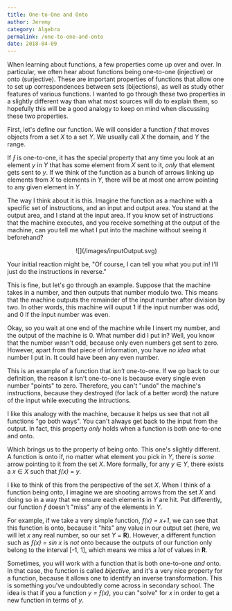 ```yaml
---
title: One-to-One and Onto
author: Jeremy
category: Algebra
permalink: /one-to-one-and-onto
date: 2018-04-09
---
```


When learning about functions, a few properties come up over and over. In particular, we often hear about functions being one-to-one (injective) or onto (surjective). These are important properties of functions that allow one to set up correspondences between sets (bijections), as well as study other features of various functions. I wanted to go through these two properties in a slightly different way than what most sources will do to explain them, so hopefully this will be a good analogy to keep on mind when discussing these two properties.

First, let's define our function. We will consider a function *&fnof;* that moves objects from a set *X* to a set *Y*. We usually call *X* the domain, and *Y* the range.

If *&fnof;* is one-to-one, it has the special property that any time you look at an element *y* in *Y* that has some element from *X* sent to it, *only* that element gets sent to *y*. If we think of the function as a bunch of arrows linking up elements from *X* to elements in *Y*, there will be at most one arrow pointing to any given element in *Y*.

The way I think about it is this. Imagine the function as a machine with a specific set of instructions, and an input and output area. You stand at the output area, and I stand at the input area. If you know set of instructions that the machine executes, and you receive something at the output of the machine, can you tell me what I put into the machine without seeing it beforehand?

<div style="text-align:center">
![](/images/inputOutput.svg)
</div>

Your initial reaction might be, "Of course, I can tell you what you put in! I'll just do the instructions in reverse."

This is fine, but let's go through an example. Suppose that the machine takes in a number, and then outputs that number modulo two. This means that the machine outputs the remainder of the input number after division by two. In other words, this machine will ouput 1 if the input number was odd, and 0 if the input number was even.

Okay, so you wait at one end of the machine while I insert my number, and the output of the machine is 0. What number did I put in? Well, you know that the number wasn't odd, because only even numbers get sent to zero. However, apart from that piece of information, you have *no idea* what number I put in. It could have been any even number.

This is an example of a function that *isn't* one-to-one. If we go back to our definition, the reason it isn't one-to-one is because every single even number "points" to zero. Therefore, you can't "undo" the machine's instructions, because they destroyed (for lack of a better word) the nature of the input while executing the intructions.

I like this analogy with the machine, because it helps us see that not all functions "go both ways". You can't always get back to the input from the output. In fact, this property *only* holds when a function is both one-to-one and onto.

Which brings us to the property of being onto. This one's slightly different. A function is onto if, no matter what element you pick in *Y*, there is *some* arrow pointing to it from the set *X*. More formally, for any *y* &isin; *Y*, there exists a *x* &isin; *X* such that *&fnof;(x)* = *y*.

I like to think of this from the perspective of the set *X*. When I think of a function being onto, I imagine we are shooting arrows from the set *X* and doing so in a way that we ensure each elements in *Y* are hit. Put differently, our function *&fnof;* doesn't "miss" any of the elements in *Y*.

For example, if we take a very simple function, *&fnof;(x) = x+1*, we can see that this function is onto, because it "hits" any value in our output set (here, we will let *x* any real number, so our set *Y* = **R**). However, a different function such as *&fnof;(x) = sin x* is *not* onto because the outputs of our function only belong to the interval [-1, 1], which means we miss a *lot* of values in **R**.

Sometimes, you will work with a function that is both one-to-one *and* onto. In that case, the function is called *bijective*, and it's a very nice property for a function, because it allows one to identify an inverse transformation. This is something you've undoubtedly come across in secondary school. The idea is that if you a function *y = &fnof;(x)*, you can "solve" for *x* in order to get a new function in terms of *y*.
